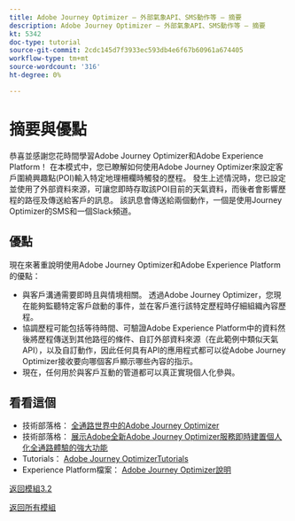 ```yaml
---
title: Adobe Journey Optimizer — 外部氣象API、SMS動作等 — 摘要
description: Adobe Journey Optimizer — 外部氣象API、SMS動作等 — 摘要
kt: 5342
doc-type: tutorial
source-git-commit: 2cdc145d7f3933ec593db4e6f67b60961a674405
workflow-type: tm+mt
source-wordcount: '316'
ht-degree: 0%

---
```


# 摘要與優點

恭喜並感謝您花時間學習Adobe Journey Optimizer和Adobe Experience Platform！
在本模式中，您已瞭解如何使用Adobe Journey Optimizer來設定客戶圍繞興趣點(POI)輸入特定地理柵欄時觸發的歷程。 發生上述情況時，您已設定並使用了外部資料來源，可讓您即時存取該POI目前的天氣資料，而後者會影響歷程的路徑及傳送給客戶的訊息。 該訊息會傳送給兩個動作，一個是使用Journey Optimizer的SMS和一個Slack頻道。

## 優點

現在來著重說明使用Adobe Journey Optimizer和Adobe Experience Platform的優點：

- 與客戶溝通需要即時且與情境相關。 透過Adobe Journey Optimizer，您現在能夠監聽特定客戶啟動的事件，並在客戶進行該特定歷程時仔細組織內容歷程。
- 協調歷程可能包括等待時間、可驗證Adobe Experience Platform中的資料然後將歷程傳送到其他路徑的條件、自訂外部資料來源（在此範例中類似天氣API），以及自訂動作，因此任何具有API的應用程式都可以從Adobe Journey Optimizer接收要向哪個客戶顯示哪些內容的指示。
- 現在，任何用於與客戶互動的管道都可以真正實現個人化參與。

## 看看這個

- 技術部落格： [全通路世界中的Adobe Journey Optimizer](https://medium.com/adobetech/journey-orchestration-in-an-omnichannel-world-3a2d32d556d9)
- 技術部落格： [展示Adobe全新Adobe Journey Optimizer服務即時建置個人化全通路體驗的強大功能](https://medium.com/adobetech/demonstrating-the-power-of-adobes-new-journey-orchestration-service-to-build-personalized-aa60d88cd34)
- Tutorials： [Adobe Journey OptimizerTutorials](https://experienceleague.adobe.com/docs/journey-orchestration-learn/tutorials/understanding-journey-orchestration.html?lang=zh-Hant)
- Experience Platform檔案： [Adobe Journey Optimizer說明](https://experienceleague.adobe.com/docs/journeys/using/journey-orchestration-home.html?lang=zh-Hant)

[返回模組3.2](journey-orchestration-external-weather-api-sms.md)

[返回所有模組](../../../overview.md)
